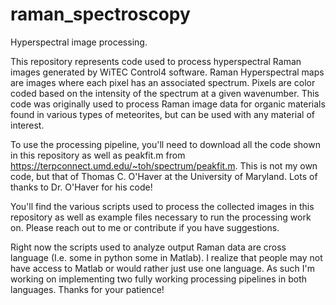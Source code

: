 # raman_spectroscopy
Hyperspectral image processing.


This repository represents code used to process hyperspectral Raman images generated by WiTEC Control4 software.
Raman Hyperspectral maps are images where each pixel has an associated spectrum. Pixels are color coded based on the
intensity of the spectrum at a given wavenumber. This code was originally used to process Raman image data for organic materials
found in various types of meteorites, but can be used with any material of interest. 

To use the processing pipeline, you'll need to download all the code shown in this repository as well as peakfit.m from https://terpconnect.umd.edu/~toh/spectrum/peakfit.m. This is not my own code, but that of Thomas C. O'Haver at the University of Maryland. Lots of thanks to Dr. O'Haver for his code!

You'll find the various scripts used to process the collected images in this repository as well as example files necessary to run the processing work on. Please reach out to me or contribute if you have suggestions.

Right now the scripts used to analyze output Raman data are cross language (I.e. some in python some in Matlab). I realize that people may 
not have access to Matlab or would rather just use one language. As such I'm working on implementing two fully working processing 
pipelines in both languages. Thanks for your patience! 


